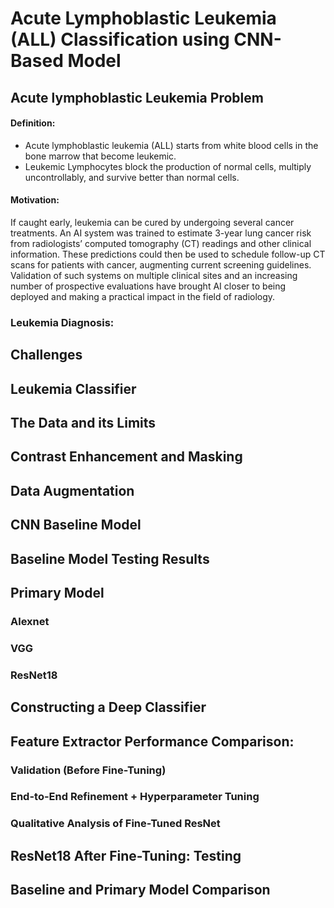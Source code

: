 # Acute Lymphoblastic Leukemia (ALL) Classification using CNN-Based Model
## Acute lymphoblastic Leukemia Problem
#### Definition:
- Acute lymphoblastic leukemia (ALL) starts from white blood cells in the bone marrow that become leukemic. 
- Leukemic Lymphocytes block the production of normal cells, multiply uncontrollably, and survive better than normal cells.
#### Motivation:
If caught early, leukemia can be cured by undergoing several cancer treatments. An AI system was trained to estimate 3-year lung cancer risk from radiologists’ computed tomography (CT) readings and other clinical information. These predictions could then be used to schedule follow-up CT scans for patients with cancer, augmenting current screening guidelines. Validation of such systems on multiple clinical sites and an increasing number of prospective evaluations have brought AI closer to being deployed and making a practical impact in the field of radiology.

### Leukemia Diagnosis:
## Challenges
## Leukemia Classifier
## The Data and its Limits
## Contrast Enhancement and Masking
## Data Augmentation
## CNN Baseline Model
## Baseline Model Testing Results
## Primary Model
### Alexnet
### VGG
### ResNet18
## Constructing a Deep Classifier
## Feature Extractor Performance Comparison:
### Validation (Before Fine-Tuning)
### End-to-End Refinement + Hyperparameter Tuning
### Qualitative Analysis of Fine-Tuned ResNet
## ResNet18 After Fine-Tuning: Testing
## Baseline and Primary Model Comparison

